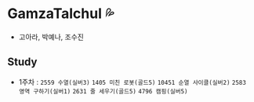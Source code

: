 # GamzaTalchul 💦
- 고아라, 박예나, 조수진

## Study
- 1주차 : 
`2559 수열(실버3)`
`1405 미친 로봇(골드5)`
`10451 순열 사이클(실버2)`
`2583 영역 구하기(실버1)`
`2631 줄 세우기(골드5)`
`4796 캠핑(실버5)`
